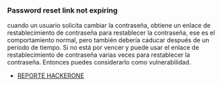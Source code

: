 
### Password reset link not expiring
cuando un usuario solicita cambiar la contraseña, obtiene un enlace de restablecimiento de contraseña para restablecer la contraseña, ese es el comportamiento normal, pero también debería caducar después de un período de tiempo. Si no está por vencer y puede usar el enlace de restablecimiento de contraseña varias veces para restablecer la contraseña. Entonces puedes considerarlo como vulnerabilidad.
- [REPORTE HACKERONE](https://hackerone.com/reports/685007?source=post_page-----3bba86ffedc7--------------------------------)
